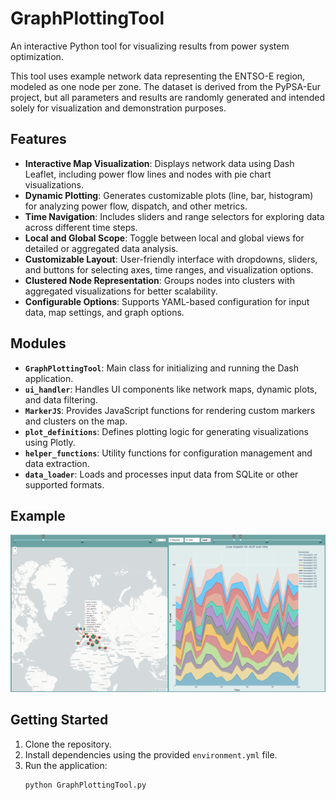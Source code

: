 # GraphPlottingTool
An interactive Python tool for visualizing results from power system optimization.

This tool uses example network data representing the ENTSO-E region, modeled as one node per zone. The dataset is derived from the PyPSA-Eur project, but all parameters and results are randomly generated and intended solely for visualization and demonstration purposes.

## Features
- **Interactive Map Visualization**: Displays network data using Dash Leaflet, including power flow lines and nodes with pie chart visualizations.
- **Dynamic Plotting**: Generates customizable plots (line, bar, histogram) for analyzing power flow, dispatch, and other metrics.
- **Time Navigation**: Includes sliders and range selectors for exploring data across different time steps.
- **Local and Global Scope**: Toggle between local and global views for detailed or aggregated data analysis.
- **Customizable Layout**: User-friendly interface with dropdowns, sliders, and buttons for selecting axes, time ranges, and visualization options.
- **Clustered Node Representation**: Groups nodes into clusters with aggregated visualizations for better scalability.
- **Configurable Options**: Supports YAML-based configuration for input data, map settings, and graph options.

## Modules
- **`GraphPlottingTool`**: Main class for initializing and running the Dash application.
- **`ui_handler`**: Handles UI components like network maps, dynamic plots, and data filtering.
- **`MarkerJS`**: Provides JavaScript functions for rendering custom markers and clusters on the map.
- **`plot_definitions`**: Defines plotting logic for generating visualizations using Plotly.
- **`helper_functions`**: Utility functions for configuration management and data extraction.
- **`data_loader`**: Loads and processes input data from SQLite or other supported formats.

## Example
![example](examples/example.png)

## Getting Started
1. Clone the repository.
2. Install dependencies using the provided `environment.yml` file.
3. Run the application:
   ```bash
   python GraphPlottingTool.py